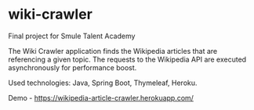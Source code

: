 # wiki-crawler
Final project for Smule Talent Academy

The Wiki Crawler application finds the Wikipedia articles that are referencing a given topic.
The requests to the Wikipedia API are executed asynchronously for performance boost.

Used technologies: Java, Spring Boot, Thymeleaf, Heroku.

Demo - https://wikipedia-article-crawler.herokuapp.com/
